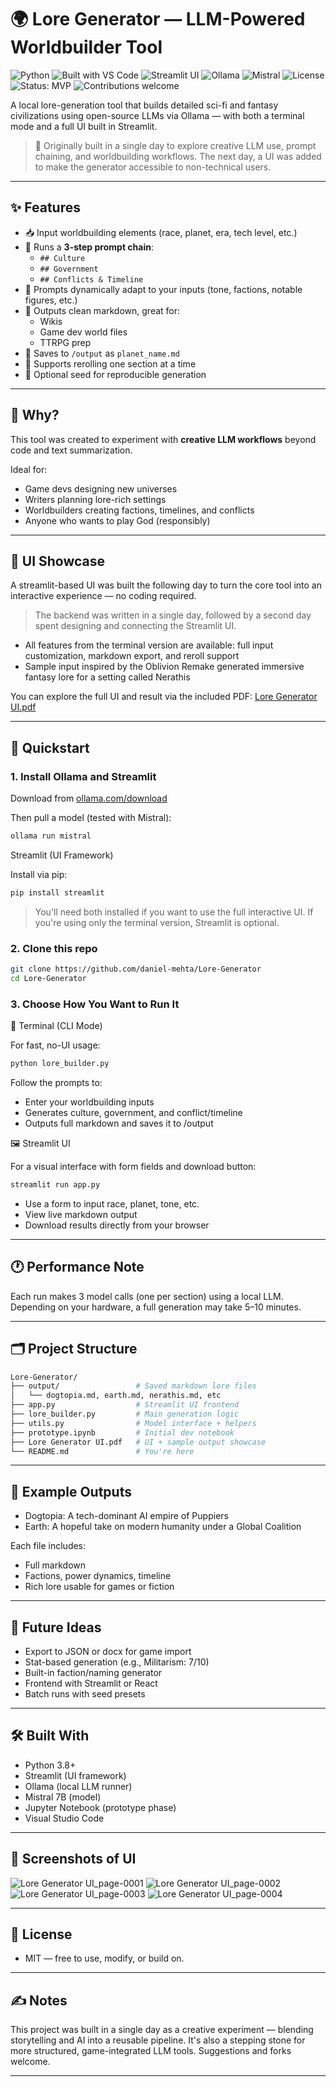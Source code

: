 # 🌍 Lore Generator — LLM-Powered Worldbuilder Tool
![Python](https://img.shields.io/badge/python-3.8-blue)
![Built with VS Code](https://img.shields.io/badge/built%20with-VS%20Code-1f425f.svg)
![Streamlit UI](https://img.shields.io/badge/UI-Streamlit-red)
![Ollama](https://img.shields.io/badge/LLM-Ollama-green)
![Mistral](https://img.shields.io/badge/Model-Mistral-blueviolet)
![License](https://img.shields.io/badge/license-MIT-green)
![Status: MVP](https://img.shields.io/badge/status-MVP-yellow)
![Contributions welcome](https://img.shields.io/badge/contributions-welcome-brightgreen)

A local lore-generation tool that builds detailed sci-fi and fantasy civilizations using open-source LLMs via Ollama — with both a terminal mode and a full UI built in Streamlit.

> 🧪 Originally built in a single day to explore creative LLM use, prompt chaining, and worldbuilding workflows. The next day, a UI was added to make the generator accessible to non-technical users.

---

## ✨ Features

- 📥 Input worldbuilding elements (race, planet, era, tech level, etc.)
- 🔗 Runs a **3-step prompt chain**:
  - `## Culture`
  - `## Government`
  - `## Conflicts & Timeline`
- 🧠 Prompts dynamically adapt to your inputs (tone, factions, notable figures, etc.)
- 📄 Outputs clean markdown, great for:
  - Wikis
  - Game dev world files
  - TTRPG prep
- 💾 Saves to `/output` as `planet_name.md`
- 🔁 Supports rerolling one section at a time
- 🎲 Optional seed for reproducible generation

---

## 🧠 Why?

This tool was created to experiment with **creative LLM workflows** beyond code and text summarization.

Ideal for:
- Game devs designing new universes
- Writers planning lore-rich settings
- Worldbuilders creating factions, timelines, and conflicts
- Anyone who wants to play God (responsibly)

---

## 📸 UI Showcase
A streamlit-based UI was built the following day to turn the core tool into an interactive experience — no coding required.

> The backend was written in a single day, followed by a second day spent designing and connecting the Streamlit UI.

- All features from the terminal version are available: full input customization, markdown export, and reroll support
- Sample input inspired by the Oblivion Remake generated immersive fantasy lore for a setting called Nerathis
  
You can explore the full UI and result via the included PDF:
[Lore Generator UI.pdf](https://github.com/user-attachments/files/19895909/Lore.Generator.UI.pdf)

---

## 🚀 Quickstart

### 1. Install Ollama and Streamlit
Download from [ollama.com/download](https://ollama.com/download)

Then pull a model (tested with Mistral):
```bash
ollama run mistral
```

Streamlit (UI Framework)

Install via pip:
```bash
pip install streamlit
```
> You'll need both installed if you want to use the full interactive UI. If you're using only the terminal version, Streamlit is optional.

### 2. Clone this repo
```bash
git clone https://github.com/daniel-mehta/Lore-Generator
cd Lore-Generator
```
### 3. Choose How You Want to Run It
🔧 Terminal (CLI Mode)

For fast, no-UI usage:
```bash
python lore_builder.py
```
Follow the prompts to:
- Enter your worldbuilding inputs
- Generates culture, government, and conflict/timeline
- Outputs full markdown and saves it to /output

🖼️ Streamlit UI

For a visual interface with form fields and download button:
```bash
streamlit run app.py
```
- Use a form to input race, planet, tone, etc.
- View live markdown output
- Download results directly from your browser

---

## 🕐 Performance Note
Each run makes 3 model calls (one per section) using a local LLM. Depending on your hardware, a full generation may take 5–10 minutes.

---

## 🗂 Project Structure

```bash
Lore-Generator/
├── output/                 # Saved markdown lore files
│   └── dogtopia.md, earth.md, nerathis.md, etc
├── app.py                  # Streamlit UI frontend
├── lore_builder.py         # Main generation logic
├── utils.py                # Model interface + helpers
├── prototype.ipynb         # Initial dev notebook
├── Lore Generator UI.pdf   # UI + sample output showcase
└── README.md               # You're here
```

---

## 📄 Example Outputs
- Dogtopia: A tech-dominant AI empire of Puppiers
- Earth: A hopeful take on modern humanity under a Global Coalition

Each file includes:
- Full markdown
- Factions, power dynamics, timeline
- Rich lore usable for games or fiction

---

## 🌱 Future Ideas

- Export to JSON or docx for game import
- Stat-based generation (e.g., Militarism: 7/10)
- Built-in faction/naming generator
- Frontend with Streamlit or React
- Batch runs with seed presets

---

## 🛠 Built With

- Python 3.8+
- Streamlit (UI framework)
- Ollama (local LLM runner)
- Mistral 7B (model)
- Jupyter Notebook (prototype phase)
- Visual Studio Code

---

## 📸 Screenshots of UI
![Lore Generator UI_page-0001](https://github.com/user-attachments/assets/dae2e84b-64bd-47f9-8456-c3e239a9bc0d)
![Lore Generator UI_page-0002](https://github.com/user-attachments/assets/b0eb195a-9995-41ae-975d-32746f06ad4a)
![Lore Generator UI_page-0003](https://github.com/user-attachments/assets/3ea131f6-3c51-4f39-8c50-fd1e49c54a62)
![Lore Generator UI_page-0004](https://github.com/user-attachments/assets/c730d92a-3227-41e8-ac1a-2c8c7a9d4c45)

---

## 📄 License

- MIT — free to use, modify, or build on.

---

## ✍️ Notes

This project was built in a single day as a creative experiment — blending storytelling and AI into a reusable pipeline. It's also a stepping stone for more structured, game-integrated LLM tools. Suggestions and forks welcome.

---
